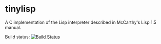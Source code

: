 tinylisp 
========

A C implementation of the Lisp interpreter described in McCarthy's Lisp 1.5 manual.

Build status: [![Build Status](https://travis-ci.org/tabascoeye/tinylisp.svg?branch=travis-button-test)](https://travis-ci.org/tabascoeye/tinylisp)
